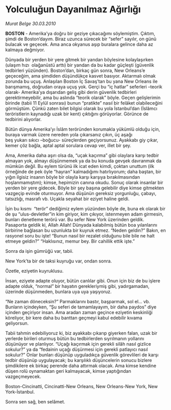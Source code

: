 # Yolculuğun Dayanılmaz Ağırlığı

*Murat Belge 30.03.2010*

<div class="yazi"><p><b>BOSTON</b> - Amerika’ya doğru bir geziye çıkacağımı söylemiştim. Çıktım, şimdi de Boston’dayım. Biraz uzunca sürecek bir “sefer” sayılır, on günü bulacak ve geçecek. Ama anca okyanus aşıp buralara gelince daha az kalmaya değmiyor. </p>
<p>Dünyada bir yerden bir yere gitmek bir yandan böylesine kolaylaşırken (ulaşım hızı  olağanüstü arttı) bir yandan da bu kadar güçleşti (güvenlik tedbirleri yüzünden). Boston’dan, birkaç gün sonra, New Orleans’e geçeceğim, ama şimdiden düşündükçe kasvet basıyor. Aktarmalı olmak zorunda bu uçuş. Anlaşılan Boston İç Savaş’tan bu yana New Orleans ile barışmamış, doğrudan oraya uçuş yok. Gerçi bu “iç hatlar” seferleri –teorik olarak- Amerika’ya dışarıdan geliş gibi derin güvenlik tedbirleri gerektirmeyebilir, ama bu aslında “teorik olarak” böyle. Geçen gelişlerimin birinde (tabii 11 Eylül sonrası) bunun “pratikte” nasıl bir felâket olabileceğini görmüştüm. Çünkü zaten bilet bilgisi olarak bu yola İstanbul’dan (İslâmcı teröristlerin kaynadığı uzak bir kent) çıktığını görüyorlar. Görünce de tedbirini alıyorlar. </p>
<p>Bütün dünya Amerika’yı İslâm teröründen korumakla yükümlü olduğu için, buraya varmak üzere nereden yola çıkarsanız çıkın, üç aşağı beş yukarı sıkıcı –boğucu- süreçlerden geçiyorsunuz. Ayakkabı giy çıkar, kemer çöz bağla, aptal aptal sorulara cevap ver, illet bir şey. </p>
<p>Ama, Amerika daha aşırı olsa da, “uçak kaçırma” gibi olaylara karşı tedbir almayan yok, almayı düşünmemek ya da bu konuda gevşek davranmak da mümkün değil. Bu eylem türünü ilk icat eden kimdi, çoktan unuttum (ilk örneğinde de pek öyle “hayran” kalmadığımı hatırlıyorum; daha baştan, bir yığın ilgisiz insanın böyle bir olayla karşı karşıya bırakılmasından hoşlanmamıştım); kimse, hepimizin canına okudu. Sonuç olarak insanlar bir yerden bir yere gidecek. Böyle bir şey başına gelebilir diye kimse gitmekten vazgeçip evinde oturmuyor. Ama düşünün gereksiz yorgunluğu, çabayı, tatsızlığı, masrafı vb. Uçakla seyahat bir eziyet haline geldi. </p>
<p>İşin bu kısmı  “terör” dediğimiz eylem yüzünden böyle de, buna ek olarak bir de şu “ulus-devletler”in kim giriyor, kim çıkıyor, istenmeyen adam girmesin, bunları denetleme terörü var. Bu sefer New York üzerinden geldik. Pasaporta geldik ki, Allah Allah! Dünyada kalabilmiş bütün boa yılanlarını birbirine bağlasan bu uzunlukta bir kuyruk etmez. “Neden geldin?” Bakın, en rasyonel soru bu işte! “Bunun nasıl bir rezalet olduğunu bile bile ne halt etmeye geldin?” “Haklısınız, memur bey. Bir cahillik ettik işte.” </p>
<p>Sonra da işin gümrüğü var, tabii. </p>
<p>New York’ta bir de taksi kuyruğu var, ondan sonra. </p>
<p>Özetle, eziyetin kuyruklusu. </p>
<p>İnsan, eziyete adapte oluyor, bütün canlılar gibi. Onun için biz de bu işlere adapte olduk, “normal” bir hayatın gerekleriymiş gibi, yadırgamadan, üzerinde düşünmeden, bunlara uya uya yaşıyoruz. </p>
<p>“Ne zaman döneceksin?” Parmaklarını bastır, başparmak, sol el... vb. Bunların içindeyken, “Şu seferi de tamamlayayım, bir daha paydos” diye içinden geçiriyor insan. Ama aradan zaman geçince eziyetin keskinliği köreliyor, bir kere daha bu banttan geçmeyi kabul edebilir kıvama geliyorsun. </p>
<p>Tabii tahmin edebiliyoruz ki, biz ayakkabı çıkarıp giyerken falan, uzak bir yerlerde birileri oturmuş bütün bu tedbirlerden sıyrılmanın yollarını  düşünüyor ve planlıyor. “Uçağı kaçırmak için gerekli silâh nasıl gizlice sokulur?” ya da “fedainin uçağı düşürmesi için gerekli patlayıcı nasıl sokulur?” Onlar bunları düşünüp uyguladıkça güvenlik görevlileri de karşı tedbir düşünüp uygulayacak; bu karşılıklı düşüncelerin sonucu bizlere şimdikilere ek birkaç perende daha attırmak olacak. Ama kimse kendine düşen rolü oynamaktan geri kalmayacak, kimse yaptığından vazgeçmeyecek. </p>
<p>Boston-Cincinatti, Cincinatti-New Orleans, New Orleans-New York, New York-İstanbul. </p>
<p>Sonra sen sağ, ben selâmet.</p></div>
